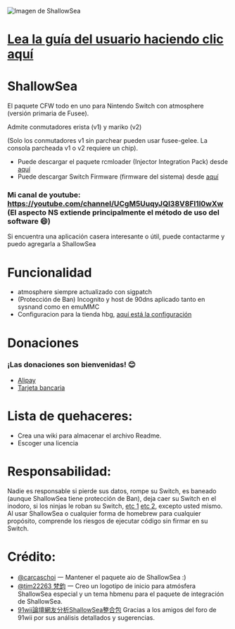 ![Imagen de ShallowSea](https://user-images.githubusercontent.com/64573431/115142050-358bc380-a072-11eb-855b-357475e4f3d7.jpg)
# [Lea la guía del usuario haciendo clic aquí](https://github.com/carcaschoi/ShallowSea/blob/main/User%20guide.md)
# ShallowSea
El paquete CFW todo en uno para Nintendo Switch con atmosphere (versión primaria de Fusee).

Admite conmutadores erista (v1) y mariko (v2)

(Solo los conmutadores v1 sin parchear pueden usar fusee-gelee. La consola parcheada v1 o v2 requiere un chip).
* Puede descargar el paquete rcmloader (Injector Integration Pack) desde [aquí](https://github.com/carcaschoi/rcmloader-package)
* Puede descargar Switch Firmware (firmware del sistema) desde [aquí](https://darthsternie.net/switch-firmwares/)
### Mi canal de youtube: https://youtube.com/channel/UCgM5UuqyJQl38V8FI1l0wXw (El aspecto NS extiende principalmente el método de uso del software 😄)
Si encuentra una aplicación casera interesante o útil, puede contactarme y puedo agregarla a ShallowSea
# Funcionalidad
* atmosphere siempre actualizado con sigpatch
* (Protección de Ban) Incognito y host de 90dns aplicado tanto en sysnand como en emuMMC
* Configuracion para la tienda hbg, [aquí está la configuración](https://github.com/carcaschoi/ShallowSea/blob/main/docs/tinfoil%20shop%20setup)

# Donaciones
### ¡Las donaciones son bienvenidas! 😊
* [Alipay](https://user-images.githubusercontent.com/64573431/114517581-0ee41c00-9c71-11eb-8230-d6b029fc9cc2.jpg)
* [Tarjeta bancaria](https://user-images.githubusercontent.com/64573431/114518848-5fa84480-9c72-11eb-95aa-7809a6e3332d.jpg)

# Lista de quehaceres:
* Crea una wiki para almacenar el archivo Readme.
* Escoger una licencia

# Responsabilidad:
Nadie es responsable si pierde sus datos, rompe su Switch, es baneado (aunque ShallowSea tiene protección de Ban), deja caer su Switch en el inodoro, si los ninjas le roban su Switch, [etc 1](https://www.youtube.com/watch?v=XnwvYiMK3ik) [etc 2](https://www.youtube.com/watch?v=6X5kP6NjDTw), excepto usted mismo. Al usar ShallowSea o cualquier forma de homebrew para cualquier propósito, comprende los riesgos de ejecutar código sin firmar en su Switch.
# Crédito:
* [@carcaschoi](https://github.com/carcaschoi) 一 Mantener el paquete aio de ShallowSea :)
* [@tim22263 梵鈞](https://github.com/tim22263) 一 Creo un logotipo de inicio para atmósfera ShallowSea especial y un tema hbmenu para el paquete de integración de ShallowSea.
* [91wii論壇網友分析ShallowSea整合包](https://www.91wii.com/thread-231061-1-1.html) Gracias a los amigos del foro de 91wii por sus análisis detallados y sugerencias.
